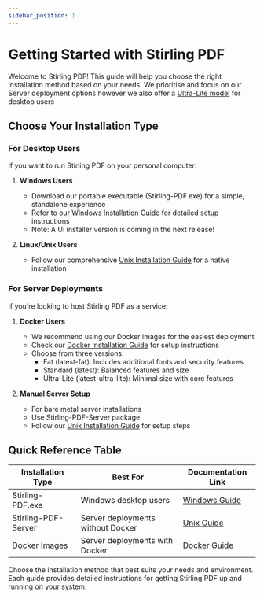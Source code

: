 ```yaml
---
sidebar_position: 1
---
```

# Getting Started with Stirling PDF

Welcome to Stirling PDF! This guide will help you choose the right installation method based on your needs.
We prioritise and focus on our Server deployment options however we also offer a [Ultra-Lite model](/Installation/Versions) for desktop users

## Choose Your Installation Type

### For Desktop Users
If you want to run Stirling PDF on your personal computer:

1. **Windows Users**
   - Download our portable executable (Stirling-PDF.exe) for a simple, standalone experience
   - Refer to our [Windows Installation Guide](/Installation/Windows%20Installation) for detailed setup instructions
   - Note: A UI installer version is coming in the next release!

2. **Linux/Unix Users**
   - Follow our comprehensive [Unix Installation Guide](/Installation/Unix%20Installation) for a native installation

### For Server Deployments
If you're looking to host Stirling PDF as a service:

1. **Docker Users**
   - We recommend using our Docker images for the easiest deployment
   - Check our [Docker Installation Guide](/Installation/Docker%20Install) for setup instructions
   - Choose from three versions:
     - Fat (latest-fat): Includes additional fonts and security features
     - Standard (latest): Balanced features and size
     - Ultra-Lite (latest-ultra-lite): Minimal size with core features

2. **Manual Server Setup**
   - For bare metal server installations
   - Use Stirling-PDF-Server package
   - Follow our [Unix Installation Guide](/Installation/Unix%20Installation) for setup steps

## Quick Reference Table

| Installation Type | Best For | Documentation Link |
|------------------|----------|-------------------|
| Stirling-PDF.exe | Windows desktop users | [Windows Guide](/Installation/Windows%20Installation) |
| Stirling-PDF-Server | Server deployments without Docker | [Unix Guide](/Installation/Unix%20Installation) |
| Docker Images | Server deployments with Docker | [Docker Guide](/Installation/Docker%20Install) |

Choose the installation method that best suits your needs and environment. Each guide provides detailed instructions for getting Stirling PDF up and running on your system.
